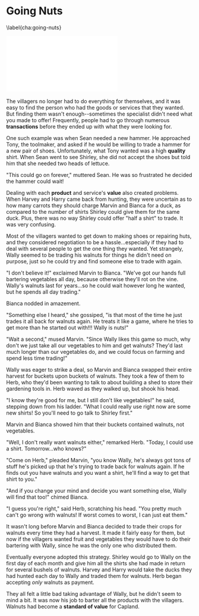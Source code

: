 # Going Nuts
\label{cha:going-nuts}

![Herb Looks Skeptically at Rotten Vegetables](images/illustrations/rotten-vegetables.pdf)

The villagers no longer had to do everything for themselves, and it was easy to find the person who had the goods or services that they wanted. But finding them wasn't enough--sometimes the specialist didn't need what you made to offer! Frequently, people had to go through numerous **transactions** before they ended up with what they were looking for.

One such example was when Sean needed a new hammer. He approached Tony, the toolmaker, and asked if he would be willing to trade a hammer for a new pair of shoes. Unfortunately, what Tony wanted was a high **quality** shirt. When Sean went to see Shirley, she did not accept the shoes but told him that she needed two heads of lettuce.

"This could go on forever," muttered Sean. He was so frustrated he decided the hammer could wait!

Dealing with each **product** and service's **value** also created problems. When Harvey and Harry came back from hunting, they were uncertain as to how many carrots they should charge Marvin and Bianca for a duck, as compared to the number of shirts Shirley could give them for the same duck. Plus, there was no way Shirley could offer "half a shirt" to trade. It was very confusing.

Most of the villagers wanted to get down to making shoes or repairing huts, and they considered negotiation to be a hassle...especially if they had to deal with several people to get the one thing they wanted. Yet strangely, Wally seemed to be trading his walnuts for things he didn't need on purpose, just so he could try and find someone else to trade with again.

"I don't believe it!" exclaimed Marvin to Bianca. "We've got our hands full bartering vegetables all day, because otherwise they'll rot on the vine. Wally's walnuts last for years...so he could wait however long he wanted, but he spends all day trading."

Bianca nodded in amazement.

"Something else I heard," she gossiped, "is that most of the time he just trades it all back for walnuts again. He treats it like a game, where he tries to get more than he started out with!!! Wally is nuts!"

"Wait a second," mused Marvin. "Since Wally likes this game so much, why don't we just take all our vegetables to him and get walnuts? They'd last much longer than our vegetables do, and we could focus on farming and spend less time trading!"

Wally was eager to strike a deal, so Marvin and Bianca swapped their entire harvest for buckets upon buckets of walnuts. They took a few of them to Herb, who they'd been wanting to talk to about building a shed to store their gardening tools in. Herb waved as they walked up, but shook his head.

"I know they're good for me, but I still don't like vegetables!" he said, stepping down from his ladder. "What I could really use right now are some new shirts! So you'll need to go talk to Shirley first."

Marvin and Bianca showed him that their buckets contained walnuts, not vegetables.

"Well, I don't really want walnuts either," remarked Herb. "Today, I could use a shirt. Tomorrow...who knows?"

"Come on Herb," pleaded Marvin, "you know Wally, he's always got tons of stuff he's picked up that he's trying to trade back for walnuts again. If he finds out you have walnuts and you want a shirt, he'll find a way to get that shirt to you."

"And if you change your mind and decide you want something else, Wally will find that too!" chimed Bianca.

"I guess you're right," said Herb, scratching his head. "You pretty much can't go wrong with walnuts! If worst comes to worst, I can just eat them."

It wasn't long before Marvin and Bianca decided to trade their crops for walnuts every time they had a harvest. It made it fairly easy for them, but now if the villagers wanted fruit and vegetables they would have to do their bartering with Wally, since he was the only one who distributed them.

Eventually everyone adopted this strategy. Shirley would go to Wally on the first day of each month and give him all the shirts she had made in return for several bushels of walnuts. Harvey and Harry would take the ducks they had hunted each day to Wally and traded them for walnuts. Herb began accepting *only* walnuts as payment.

They all felt a little bad taking advantage of Wally, but he didn't seem to mind a bit. It was now his job to barter all the products with the villagers. Walnuts had become a **standard of value** for Capland.
